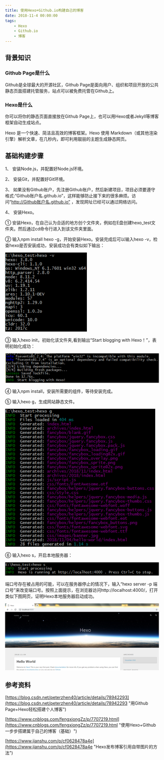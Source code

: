 ```yaml
---
title: 使用Hexo+Github.io构建自己的博客
date: 2018-11-4 00:00:00
tags:
    - Hexo
    - Github.io
    - 博客
---
```


## 背景知识

### Github Page是什么

Github是全球最大的开源社区，Github Page是面向用户、组织和项目开放的公共静态页面搭建托管服务，站点可以被免费托管在Github上。

### Hexo是什么

你可以将你的静态页面直接放在Github Page上，也可以用Hexo或者Jekyll等博客框架自动生成站点。

Hexo 是一个快速、简洁且高效的博客框架。Hexo 使用 Markdown（或其他渲染引擎）解析文章，在几秒内，即可利用靓丽的主题生成静态网页。

## 基础构建步骤

1、 安装Node.js，并配置好Node.js环境。

2、 安装Git，并配置好Git环境。

3、 如果没有Github账户，先注册Github账户，然后新建项目，项目必须要遵守格式:“Github账户名.github.io”，这样能够防止接下来的很多麻烦。访问“http://Github账户名.github.io” ，发现网址已经可以通过网络访问。

4、 安装Hexo。

① 安装Hexo，在自己认为合适的地方创个文件夹，例如在E盘创建hexo_test文件夹。然后通过cd命令行进入到该文件夹里面。

② 输入npm install hexo -g，开始安装Hexo。安装完成后可以输入hexo -v，检查hexo是否安装成功，安装成功会有类似如下输出：

![验证hexo是否安装成功](Hexo-Github-io-blog/hexo_v.PNG)

③ 输入hexo init，初始化该文件夹,看到输出“Start blogging with Hexo！”，表明初始化成功：

![初始化成功](Hexo-Github-io-blog/hexo_init.png)

④ 输入npm install，安装所需要的组件，等待安装完成。

⑤ 输入hexo g，生成网站静态文件。

![生成静态文件](Hexo-Github-io-blog/hexo_g.PNG)

⑥ 输入hexo s，开启本地服务器：

![开启服务器](Hexo-Github-io-blog/hexo_s.PNG)

端口号存在被占用的可能，可以在服务器停止的情况下，输入“hexo server -p 端口号”来改变端口号。按照上面提示，在浏览器访问http://localhost:4000/，打开类似下图网页，证明Hexo本地服务器启动成功。

![开启服务器](Hexo-Github-io-blog/hexo_localhost.PNG)


## 参考资料

[https://blog.csdn.net/peterzhen40/article/details/78942293](https://blog.csdn.net/peterzhen40/article/details/78942293 "用Github Page+Hexo轻松搭建个人博客")

[https://www.cnblogs.com/fengxiongZz/p/7707219.html](https://www.cnblogs.com/fengxiongZz/p/7707219.html "使用Hexo+Github一步步搭建属于自己的博客（基础）")

[https://www.jianshu.com/p/cf0628478a4e](https://www.jianshu.com/p/cf0628478a4e "Hexo发布博客引用自带图片的方法")

